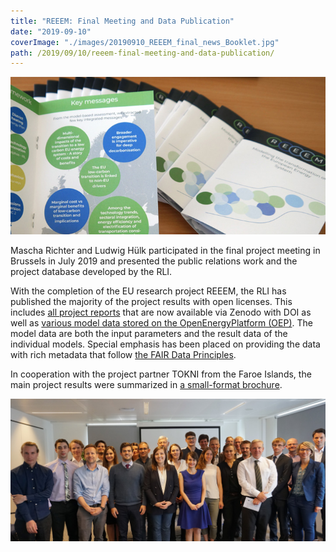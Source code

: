 ```yaml
---
title: "REEEM: Final Meeting and Data Publication"
date: "2019-09-10"
coverImage: "./images/20190910_REEEM_final_news_Booklet.jpg"
path: /2019/09/10/reeem-final-meeting-and-data-publication/
---
```


![REEEM Booklet](images/20190910_REEEM_final_news_Booklet.jpg)

Mascha Richter and Ludwig Hülk participated in the final project meeting in Brussels in July 2019 and presented the public relations work and the project database developed by the RLI.

With the completion of the EU research project REEEM, the RLI has published the majority of the project results with open licenses. This includes [all project reports](https://zenodo.org/communities/reeem/) that are now available via Zenodo with DOI as well as [various model data stored on the OpenEnergyPlatform (OEP)](https://openenergy-platform.org/dataedit/view/scenario). The model data are both the input parameters and the result data of the individual models. Special emphasis has been placed on providing the data with rich metadata that follow [the FAIR Data Principles](https://www.go-fair.org/fair-principles/).

In cooperation with the project partner TOKNI from the Faroe Islands, the main project results were summarized in [a small-format brochure](https://www.reeem.org/wp-content/uploads/2019/09/REEEMbrochure.pdf).

![Final meeting participants](images/20190910_REEEM_final_news_Gruppe.jpg)
